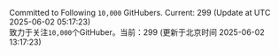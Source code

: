 Committed to Following `10,000` GitHubers. Current: <!-- FOLLOWING_COUNT -->299<!-- FOLLOWING_COUNT --> (Update at UTC <!-- LAST_UPDATED -->2025-06-02 05:17:23<!-- LAST_UPDATED -->)<br>
致力于关注`10,000`个GitHuber。当前：<!-- FOLLOWING_COUNT -->299<!-- FOLLOWING_COUNT --> (更新于北京时间 <!-- LAST_UPDATED_CST -->2025-06-02 13:17:23<!-- LAST_UPDATED_CST -->)
